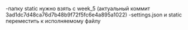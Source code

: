 -папку static нужно взять с week_5 (актуальный коммит 3ad1dc7d48ca76d7b48b9f72f5fc6e4a895a1022)
-settings.json и static переместить к исполняемому файлу
